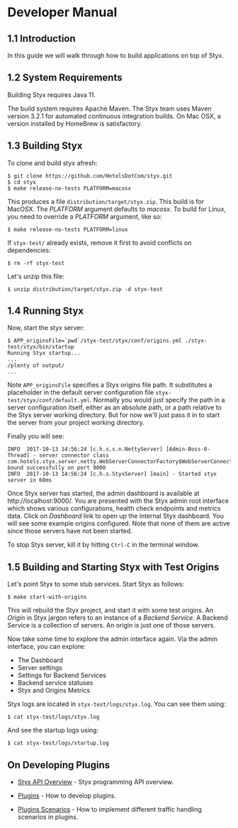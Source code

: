 
# Developer Manual

## 1.1 Introduction

In this guide we will walk through how to build applications on top of Styx.


## 1.2 System Requirements

Building Styx requires Java 11.

The build system requires Apache Maven. The Styx team uses Maven version 3.2.1
for automated continuous integration builds. On Mac OSX, a version installed
by HomeBrew is satisfactory.


## 1.3 Building Styx

To clone and build styx afresh:

    $ git clone https://github.com/HotelsDotCom/styx.git
    $ cd styx
    $ make release-no-tests PLATFORM=macosx

This produces a file `distribution/target/styx.zip`. This build is for MacOSX.
The *PLATFORM* argument defaults to *macosx*.
To build for Linux, you need to override a *PLATFORM* argument, like so:

    $ make release-no-tests PLATFORM=linux

If `styx-test/` already exists, remove it first to avoid conflicts on dependencies:

    $ rm -rf styx-test

Let's unzip this file:

    $ unzip distribution/target/styx.zip -d styx-test


## 1.4 Running Styx

Now, start the styx server:

    $ APP_originsFile=`pwd`/styx-test/styx/conf/origins.yml ./styx-test/styx/bin/startup
    Running Styx startup...
    ...
    /plenty of output/
    ...

Note `APP_originsFile` specifies a Styx origins file path. It substitutes a placeholder
in the default server configuration file `styx-test/styx/conf/default.yml`. Normally
you would just specify the path in a server configuration itself, either as an absolute
path, or a path relative to the Styx server working directory. But for now we'll just pass
it in to start the server from your project working directory.

Finally you will see:

    INFO  2017-10-13 14:56:24 [c.h.s.s.n.NettyServer] [Admin-Boss-0-Thread] - server connector class com.hotels.styx.server.netty.WebServerConnectorFactory$WebServerConnector bound successfully on port 9000
    INFO  2017-10-13 14:56:24 [c.h.s.StyxServer] [main] - Started styx server in 68ms


Once Styx server has started, the admin dashboard is available at http://localhost:9000/.
You are presented with the Styx admin root interface which shows various
configurations, health check endpoints and metrics data. Click on *Dashboard*
link to open up the internal Styx dashboard. You will see some example
origins configured. Note that none of them are active since those servers
have not been started.

To stop Styx server, kill it by hitting `Ctrl-C` in the terminal window.


## 1.5 Building and Starting Styx with Test Origins

Let's point Styx to some stub services. Start Styx as follows:

    $ make start-with-origins

This will rebuild the Styx project, and start it with some test origins. An *Origin* in
Styx jargon refers to an instance of a *Backend Service*. A Backend Service is a
collection of servers. An origin is just one of those servers.

Now take some time to explore the admin interface again. Via the admin interface, you can
explore:

 - The Dashboard
 - Server settings
 - Settings for Backend Services
 - Backend service statuses
 - Styx and Origins Metrics

Styx logs are located in `styx-test/logs/styx.log`. You can see them using:

    $ cat styx-test/logs/styx.log

And see the startup logs using:

    $ cat styx-test/logs/startup.log

## On Developing Plugins

 - [Styx API Overview](./developer-guide/api-overview.md) - Styx programming API overview.

 - [Plugins](./developer-guide/plugins.md) - How to develop plugins.

 - [Plugins Scenarios](./developer-guide/plugins-scenarios.md) - How to implement different traffic handling scenarios in plugins.

